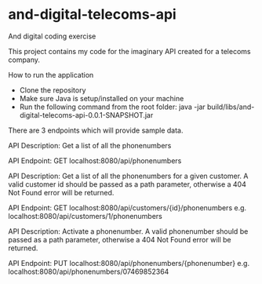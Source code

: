 # and-digital-telecoms-api
And digital coding exercise

This project contains my code for the imaginary API created for a telecoms company.

How to run the application

- Clone the repository
- Make sure Java is setup/installed on your machine
- Run the following command from the root folder:
  java -jar build/libs/and-digital-telecoms-api-0.0.1-SNAPSHOT.jar

There are 3 endpoints which will provide sample data.

API Description:
Get a list of all the phonenumbers

API Endpoint:
GET localhost:8080/api/phonenumbers

API Description:
Get a list of all the phonenumbers for a given customer.
A valid customer id should be passed as a path parameter, otherwise a 404 Not Found error will be returned.

API Endpoint:
GET localhost:8080/api/customers/{id}/phonenumbers
e.g. localhost:8080/api/customers/1/phonenumbers

API Description:
Activate a phonenumber.
A valid phonenumber should be passed as a path parameter, otherwise a 404 Not Found error will be returned.

API Endpoint:
PUT localhost:8080/api/phonenumbers/{phonenumber}
e.g. localhost:8080/api/phonenumbers/07469852364